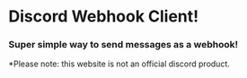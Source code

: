 # Discord Webhook Client!

### Super simple way to send messages as a webhook!

*Please note: this website is not an official discord product.
